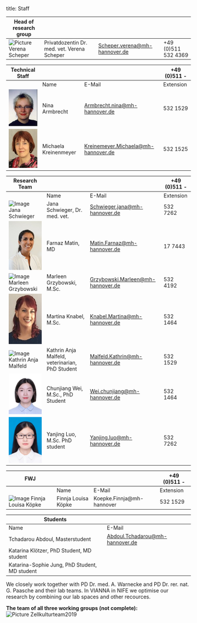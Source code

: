 title: Staff

|Head of research group|        |   |   |
|--------------|:---------------|----|----|
|![Picture Verena Scheper](Verena.jpg)|Privatdozentin Dr. med. vet. Verena Scheper |Scheper.verena@mh-hannover.de| +49 (0)511 532 4369 |


|Technical Staff|                     |      |    +49 (0)511 -  |
|--------------|:---------------------|------|-----|
|   |Name| E-Mail|Extension|
|![Armbrecht Nina](Nina.jpg) | Nina Armbrecht	|	Armbrecht.nina@mh-hannover.de | 532 1529|
|![Kreienmeyer Michaela](Michaela.jpg) | Michaela Kreinenmeyer	|	Kreinemeyer.Michaela@mh-hannover.de | 532 1525|

|Research Team  |    |  | +49 (0)511 - |
|---------|:------|------|-----|
|   |Name| E-Mail|Extension|
| ![Image Jana Schwieger](Schwieger.jpg) |Jana Schwieger, Dr. med. vet. | Schwieger.jana@mh-hannover.de|532 7262|
| ![Image Farnaz Matin](MatinF.jpg) |  Farnaz Matin, MD|	Matin.Farnaz@mh-hannover.de| 17 7443| 
| ![Image Marleen Grzybowski](Grzybowski.jpg) | Marleen Grzybowski, M.Sc.| Grzybowski.Marleen@mh-hannover.de | 532 4192|
| ![Image Martina Knabel](Knabel.JPG) | Martina Knabel, M.Sc.| Knabel.Martina@mh-hannover.de | 532 1464 |
| ![Image Kathrin Anja Malfeld](malfeld.jpg)  | Kathrin Anja Malfeld, veterinarian, PhD Student |  Malfeld.Kathrin@mh-hannover.de |532 1529 |  
| ![Image Chunjiang Wei](suzy1.jpg)  | Chunjiang Wei, M.Sc., PhD Student  	|	Wei.chunjiang@mh-hannover.de | 532 1464|
| ![Image Yanjing Luo](Yanjing2.jpg) |  Yanjing Luo, M.Sc. PhD student|	Yanjing.luo@mh-hannover.de| 532 7262| 

|FWJ|                     |      |    +49 (0)511 -  |
|--------------|:---------------------|------|-----|
|   |Name| E-Mail|Extension|
|![Image Finnja Louisa Köpke ](.jpg) | Finnja Louisa Köpke | Koepke.Finnja@mh-hannover| 532 1529|


|  Students   ||
|-----------|-------------|
|Name| E-Mail|
|Tchadarou Abdoul, Masterstudent|Abdoul.Tchadarou@mh-hannover.de|
|Katarina Klötzer, PhD Student, MD student|
|Katarina-Sophie Jung, PhD Student, MD student|





We closely work together with PD Dr. med. A. Warnecke and PD Dr. rer. nat. G. Paasche and their lab teams. In VIANNA in NIFE we optimise our research by combining our lab spaces and other recources. 

**The team of all three working groups (not complete):** 
![Picture Zellkulturteam2019](Zellkulturteam2019.jpg)  
